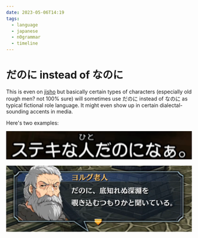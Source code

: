 ```yaml
---
date: 2023-05-06T14:19
tags:
  - language
  - japanese
  - n0grammar
  - timeline
---
```


# だのに instead of なのに

This is even on [jisho](https://jisho.org/search/%E3%81%A0%E3%81%AE%E3%81%AB)
but basically certain types of characters (especially old rough men? not 100%
sure) will sometimes use だのに instead of なのに as typical fictional role
language. It might even show up in certain dialectal-sounding accents in media.

Here's two examples:

[![だのに example](./static/danoni1.png)](./static/danoni1.png)

[![だのに example](./static/danoni2.png)](./static/danoni2.png)
